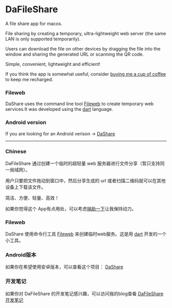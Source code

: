 # DaFileShare
A file share app for macos.

File sharing by creating a temporary, ultra-lightweight web server (the same LAN is only supported temporarily).

Users can download the file on other devices by dragging the file into the window and sharing the generated URL or scanning the QR code.

Simple, convenient, lightweight and efficient!

If you think the app is somewhat useful, consider [buying me a cup of coffee](https://blog.deskangel.com/images/wx_donate.png) to keep me recharged.

### Fileweb
DaShare uses the command line tool [Fileweb](https://github.com/deskangel/fileshare-command-line) to create temporary web services.It was developed using the [dart](https://dart.dev/) language.

### Android version
If you are looking for an Android verison -> [DaShare](https://github.com/deskangel/DaShare)

-----

### Chinese

DaFileShare 通过创建一个临时的超轻量 web 服务器进行文件分享（暂只支持同一局域网）。

用户只要把文件拖动到窗口中，然后分享生成的 url 或者扫描二维码就可以在其他设备上下载该文件。

简洁、方便、轻量、高效！

如果你觉得这个 App有点用处，可以考虑[捐助一下](https://blog.deskangel.com/images/wx_donate.png)让我保持动力。
### Fileweb
DaShare 使用命令行工具 [Fileweb](https://github.com/deskangel/fileshare-command-line) 来创建临时web服务。这是用 [dart](https://dart.dev/)  开发的一个小工具。

### Android版本
如果你在希望使用安卓版本，可以查看这个项目： [DaShare](https://github.com/deskangel/DaShare)

### 开发笔记
如果你对 DaFileShare 的开发笔记感兴趣，可以访问我的blog查看 [DaFileShare 开发笔记](https://blog.deskangel.com/2020/04/20/dafileserver-dev-notes/)
